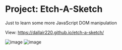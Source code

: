 # Project: Etch-A-Sketch

Just to learn some more JavaScript DOM manipulation

View: https://dallair220.github.io/etch-a-sketch/

![image](https://github.com/Dallair220/etch-a-sketch/assets/93786532/c8d27358-f875-4680-8a80-1b40c88cfbe4)
![image](https://github.com/Dallair220/etch-a-sketch/assets/93786532/d935d8f0-1c54-45cb-936a-361fcb69676d)

